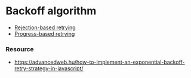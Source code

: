 # Backoff algorithm

* [Rejection-based retrying](https://mustafadalga.github.io/back-off-algorithm/rejection-based-retrying.html)
* [Progress-based retrying](https://mustafadalga.github.io/back-off-algorithm/progress-based-retrying.html)


### Resource
* https://advancedweb.hu/how-to-implement-an-exponential-backoff-retry-strategy-in-javascript/
